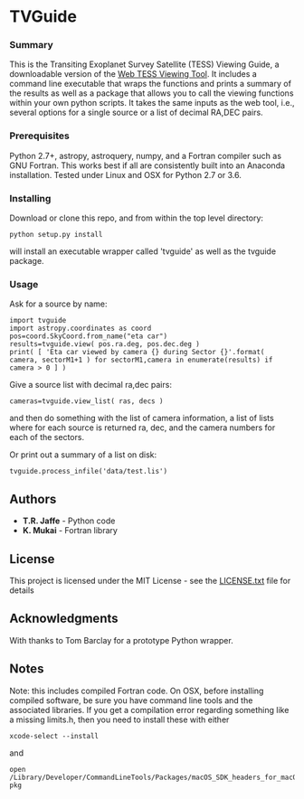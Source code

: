 # TVGuide



### Summary

This is the Transiting Exoplanet Survey Satellite (TESS) Viewing
Guide, a downloadable version of the
[Web TESS Viewing Tool](https://heasarc.gsfc.nasa.gov/cgi-bin/tess/webtess/wtv.py).
It includes a command line executable that wraps the functions and
prints a summary of the results as well as a package that allows you to call the
viewing functions within your own python scripts.  It takes the same
inputs as the web tool, i.e., several options for a single source or
a list of decimal RA,DEC pairs.


### Prerequisites

Python 2.7+, astropy, astroquery, numpy, and a Fortran compiler such
as GNU Fortran.  This works best if all are consistently built into an Anaconda
installation.  Tested under Linux and OSX for Python 2.7 or 3.6.  


### Installing

Download or clone this repo, and from within the top level directory:
```
python setup.py install
```

will install an executable wrapper called 'tvguide' as well as the tvguide package.

### Usage

Ask for a source by name:
```
import tvguide
import astropy.coordinates as coord
pos=coord.SkyCoord.from_name("eta car")
results=tvguide.view( pos.ra.deg, pos.dec.deg )
print( [ 'Eta car viewed by camera {} during Sector {}'.format( camera, sectorM1+1 ) for sectorM1,camera in enumerate(results) if camera > 0 ] )
```

Give a source list with decimal ra,dec pairs:
```
cameras=tvguide.view_list( ras, decs )
```
and then do something with the list of camera information,  a list of
lists where for each source is returned ra, dec, and the camera
numbers for each of the sectors.

Or print out a summary of a list on disk:
```
tvguide.process_infile('data/test.lis')
```



## Authors

* **T.R. Jaffe** - Python code
* **K. Mukai** - Fortran library

## License

This project is licensed under the MIT License - see the [LICENSE.txt](LICENSE.txt) file for details

## Acknowledgments

With thanks to Tom Barclay for a prototype Python wrapper.


## Notes


Note:  this includes compiled Fortran code.  On OSX, before installing compiled software, be sure you have
command line tools and the associated libraries.  If you get a compilation error regarding
something like a missing limits.h, then you need to install these with
either
```
xcode-select --install
```
and
```
open /Library/Developer/CommandLineTools/Packages/macOS_SDK_headers_for_macOS_10.14. pkg
```

